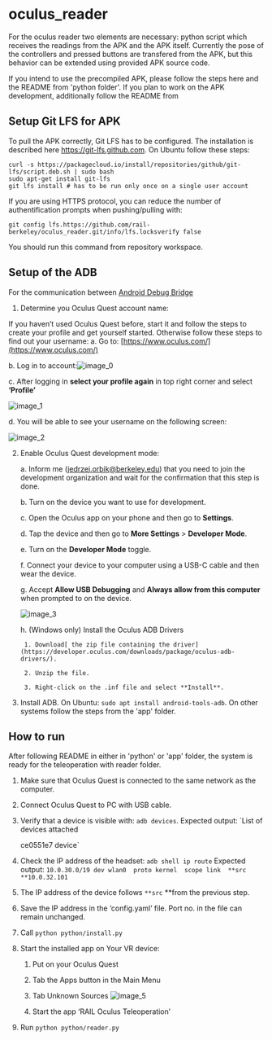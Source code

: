 # oculus_reader

For the oculus reader two elements are necessary: python script which receives the readings from the APK and the APK itself. Currently the pose of the controllers and pressed buttons are transfered from the APK, but this behavior can be extended using provided APK source code.

If you intend to use the precompiled APK, please follow the steps here and the README from 'python folder'. If you plan to work on the APK development, additionally follow the README from 

## Setup Git LFS for APK

To pull the APK correctly, Git LFS has to be configured. The installation is described here https://git-lfs.github.com. On Ubuntu follow these steps:
```
curl -s https://packagecloud.io/install/repositories/github/git-lfs/script.deb.sh | sudo bash
sudo apt-get install git-lfs
git lfs install # has to be run only once on a single user account
```
If you are using HTTPS protocol, you can reduce the number of authentification prompts when pushing/pulling with:
```
git config lfs.https://github.com/rail-berkeley/oculus_reader.git/info/lfs.locksverify false
```
You should run this command from repository workspace.

## Setup of the ADB

For the communication between  [Android Debug Bridge](https://developer.android.com/studio/command-line/adb) 

1. Determine you Oculus Quest account name:

If you haven’t used Oculus Quest before, start it and follow the steps to create your profile and get yourself started. Otherwise follow these steps to find out your username:
a. Go to: [https://www.oculus.com/](https://www.oculus.com/) 

b. Log in to account:![image_0](https://user-images.githubusercontent.com/14967831/104061442-e32c4280-51f8-11eb-95d9-6f7fe7a55fbe.png)

c. After logging in **select your profile again** in top right corner and select **‘Profile’**

![image_1](https://user-images.githubusercontent.com/14967831/104061496-00f9a780-51f9-11eb-8632-2ad453480bc2.png)

d. You will be able to see your username on the following screen:

![image_2](https://user-images.githubusercontent.com/14967831/104061501-01923e00-51f9-11eb-80a2-53e90efd2f34.png)

2. Enable Oculus Quest development mode:

    a. Inform me ([jedrzej.orbik@berkeley.edu](mailto:jedrzej.orbik@berkeley.edu)) that you need to join the development organization and wait for the confirmation that this step is done.

    b. Turn on the device you want to use for development.

    c. Open the Oculus app on your phone and then go to **Settings**.

    d. Tap the device and then go to **More Settings** > **Developer Mode**.

    e. Turn on the **Developer Mode** toggle.

    f. Connect your device to your computer using a USB-C cable and then wear the device.

    g. Accept **Allow USB Debugging** and **Always allow from this computer** when prompted to on the device.
    
   ![image_3](https://user-images.githubusercontent.com/14967831/104061507-048d2e80-51f9-11eb-8327-7917f6a1ab60.png)

    h. (Windows only) Install the Oculus ADB Drivers

        1. Download[ the zip file containing the driver](https://developer.oculus.com/downloads/package/oculus-adb-drivers/).

        2. Unzip the file.

        3. Right-click on the .inf file and select **Install**.

3. Install ADB. On Ubuntu: `sudo apt install android-tools-adb`. On other systems follow the steps from the 'app' folder.

## How to run

After following README in either in 'python' or 'app' folder, the system is ready for the teleoperation with reader folder.

1. Make sure that Oculus Quest is connected to the same network as the computer.
2. Connect Oculus Quest to PC with USB cable.
3. Verify that a device is visible with: `adb devices`. Expected output:
`List of devices attached

    ce0551e7                device`

4. Check the IP address of the headset:
`adb shell ip route`
Expected output:
`10.0.30.0/19 dev wlan0  proto kernel  scope link  **src **10.0.32.101`

5. The IP address of the device follows `**src` **from the previous step.

6. Save the IP address in the ‘config.yaml’ file. Port no. in the file can remain unchanged.

7. Call `python python/install.py`

8. Start the installed app on Your VR device:

    1. Put on your Oculus Quest

    2. Tab the Apps button in the Main Menu

    3. Tab Unknown Sources
![image_5](https://user-images.githubusercontent.com/14967831/104061509-0525c500-51f9-11eb-98d8-1470dfd1eaa4.jpg)

    4. Start the app ‘RAIL Oculus Teleoperation’

9. Run `python python/reader.py`
